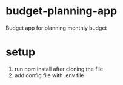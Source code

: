 # budget-planning-app

Budget app for planning monthly budget

# setup

1. run npm install after cloning the file
2. add config file with .env file